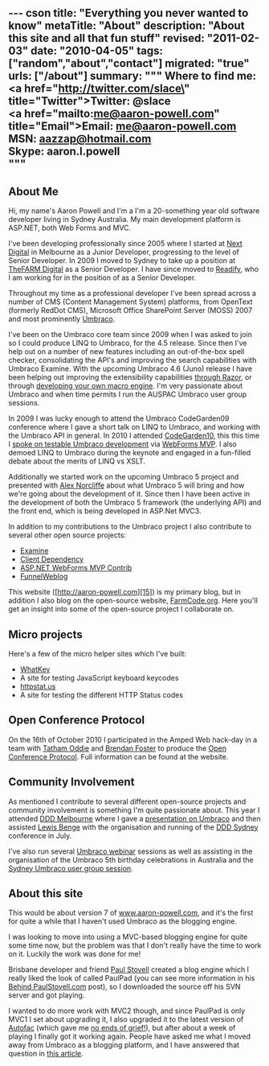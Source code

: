 --- cson
title: "Everything you never wanted to know"
metaTitle: "About"
description: "About this site and all that fun stuff"
revised: "2011-02-03"
date: "2010-04-05"
tags: ["random","about","contact"]
migrated: "true"
urls: ["/about"]
summary: """
Where to find me:<br />
<a href=\"http://twitter.com/slace\" title=\"Twitter\">Twitter: @slace</a><br />
<a href=\"mailto:me@aaron-powell.com\" title=\"Email\">Email: me@aaron-powell.com</a><br />
<span>MSN: aazzap@hotmail.com</span><br />
<span>Skype: aaron.l.powell</span><br />
"""
---
## About Me ##

Hi, my name's Aaron Powell and I'm a I'm a 20-something year old software developer living in Sydney Australia. My main development platform is ASP.NET, both Web Forms and MVC.

I've been developing professionally since 2005 where I started at [Next Digital][1] in Melbourne as a Junior Developer, progressing to the level of Senior Developer. In 2009 I moved to Sydney to take up a position at [TheFARM Digital][2] as a Senior Developer. I have since moved to [Readify][3], who I am working for in the position of as a Senior Developer.

Throughout my time as a professional developer I've been spread across a number of CMS (Content Management System) platforms, from OpenText (formerly RedDot CMS), Microsoft Office SharePoint Server (MOSS) 2007 and most prominently [Umbraco][4].

I've been on the Umbraco core team since 2009 when I was asked to join so I could produce LINQ to Umbraco, for the 4.5 release. Since then I've help out on a number of new features including an out-of-the-box spell checker, consolidating the API's and improving the search capabilities with Umbraco Examine. With the upcoming Umbraco 4.6 (Juno) release I have been helping out improving the extensibility capabilities [through Razor][5], or through [developing your own macro engine][6].
I'm very passionate about Umbraco and when time permits I run the AUSPAC Umbraco user group sessions. 

In 2009 I was lucky enough to attend the Umbraco CodeGarden09 conference where I gave a short talk on LINQ to Umbraco, and working with the Umbraco API in general. In 2010 I attended [CodeGarden10][7], this this time I [spoke on testable Umbraco development][8] via [WebForms MVP][9]. I also demoed LINQ to Umbraco during the keynote and engaged in a fun-filled debate about the merits of LINQ vs XSLT.

Additionally we started work on the upcoming Umbraco 5 project and presented with [Alex Norcliffe][10] about what Umbraco 5 will bring and how we're going about the development of it. Since then I have been active in the development of both the Umbraco 5 framework (the underlying API) and the front end, which is being developed in ASP.Net MVC3.

In addition to my contributions to the Umbraco project I also contribute to several other open source projects:

* [Examine][11]
* [Client Dependency][12]
* [ASP.NET WebForms MVP Contrib][13]
* [FunnelWeblog][14]

This website ([http://aaron-powell.com][15]) is my primary blog, but in addition I also blog on the open-source website, [FarmCode.org][16]. Here you'll get an insight into some of the open-source project I collaborate on.

## Micro projects

Here's a few of the micro helper sites which I've built:

 * [WhatKey][17]
  * A site for testing JavaScript keyboard keycodes
 * [httpstat.us][18]
  * A site for testing the different HTTP Status codes

## Open Conference Protocol

On the 16th of October 2010 I participated in the Amped Web hack-day in a team with [Tatham Oddie][19] and [Brendan Foster][20] to produce the [Open Conference Protocol][21]. Full information can be found at the website.

## Community Involvement ##

As mentioned I contribute to several different open-source projects and community involvement is something I'm quite passionate about. This year I attended [DDD Melbourne][22] where I gave a [presentation on Umbraco][23] and then assisted [Lewis Benge][24] with the organisation and running of the [DDD Sydney][25] conference in July.

I've also run several [Umbraco webinar][26] sessions as well as assisting in the organisation of the Umbraco 5th birthday celebrations in Australia and the [Sydney Umbraco user group session][27].

## About this site ##

This would be about version 7 of www.aaron-powell.com, and it's the first for quite a while that I haven't used Umbraco as the blogging engine.

I was looking to move into using a MVC-based blogging engine for quite some time now, but the problem was that I don't really have the time to work on it. Luckily the work was done for me!

Brisbane developer and friend [Paul Stovell][28] created a blog engine which I really liked the look of called PaulPad (you can see more information in his [Behind PaulStovell.com][29] post), so I downloaded the source off his SVN server and got playing.

I wanted to do more work with MVC2 though, and since PaulPad is only MVC1 I set about upgrading it, I also upgraded it to the latest version of [Autofac][30] (which gave me [no ends of grief!][31]), but after about a week of playing I finally got it working again. People have asked me what I moved away from Umbraco as a blogging platform, and I have answered that question in [this article][32].


  [1]: http://www.next-digital.com
  [2]: http://www.thefarmdigital.com
  [3]: http://readify.net
  [4]: http://umbraco.org
  [5]: /umbraco-4-and-razor
  [6]: /nhaml-umbraco-macroengine
  [7]: http://codegarden10.com
  [8]: /codegarden-10
  [9]: http://webformsmvp.com
  [10]: http://boxbinary.com/
  [11]: http://examine.codeplex.com
  [12]: http://clientdependency.codeplex.com
  [13]: http://webformsmvpcontrib.codeplex.com
  [14]: http://www.funnelweblog.com
  [15]: http://aaron-powell.com
  [16]: http://farmcode.org
  [17]: http://whatkey.net
  [18]: http://httpstat.us
  [19]: http://tath.am
  [20]: http://brendanfoster.com
  [21]: http://openconferenceprotocol.org
  [22]: http://www.dddmelbourne.com
  [23]: /dddmelbourne-umbraco
  [24]: http://geekswithblogs.net/PointToShare/Default.aspx
  [25]: http://www.dddsydney.com
  [26]: /umbraco-auspac-january-2010
  [27]: http://farmcode.org/post/2010/07/14/Sydney-Umbraco-user-meet-up.aspx
  [28]: http://www.paulstovell.com
  [29]: http://www.paulstovell.com/behind
  [30]: http://code.google.com/p/autofac
  [31]: /problems-with-assembly-trust
  [32]: /why-no-umbraco